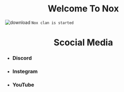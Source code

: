 <h1 align="center">
     Welcome To Nox
</h1>



![download](https://github.com/NoxClan/.github/assets/120823949/75bc2d70-7899-41c0-9ecd-3cb399add86e)
```Nox clan is started```

<h1 align="center">
     Scocial Media 
</h1>


* ###  Discord 
* ###  Instegram
* ###  YouTube


